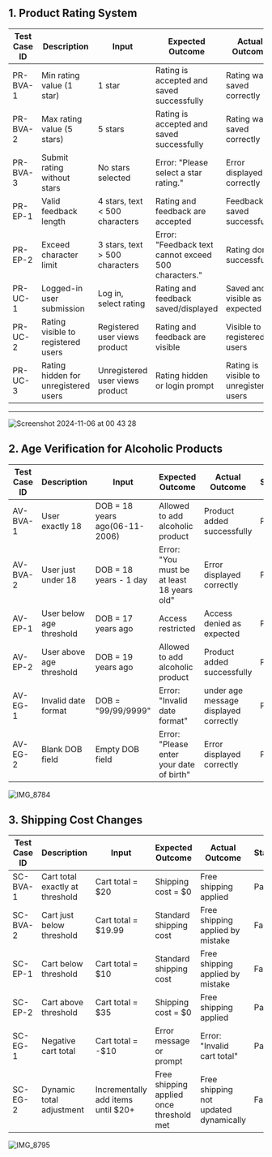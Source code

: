 ## 1. Product Rating System

| Test Case ID | Description                                   | Input                           | Expected Outcome                                             | Actual Outcome          | Status |
|--------------|-----------------------------------------------|---------------------------------|--------------------------------------------------------------|--------------------------|--------|
| PR-BVA-1     | Min rating value (1 star)                     | 1 star                          | Rating is accepted and saved successfully                    | Rating was saved correctly | Pass   |
| PR-BVA-2     | Max rating value (5 stars)                    | 5 stars                         | Rating is accepted and saved successfully                    | Rating was saved correctly | Pass   |
| PR-BVA-3      | Submit rating without stars                   | No stars selected               | Error: "Please select a star rating."                        | Error displayed correctly   | Pass   |
| PR-EP-1      | Valid feedback length                         | 4 stars, text < 500 characters  | Rating and feedback are accepted                             | Feedback saved successfully | Pass   |
| PR-EP-2      | Exceed character limit                        | 3 stars, text > 500 characters  | Error: "Feedback text cannot exceed 500 characters."       | Rating done successfully  | Fail   |
| PR-UC-1      | Logged-in user submission                     | Log in, select rating           | Rating and feedback saved/displayed                          | Saved and visible as expected | Pass |
| PR-UC-2      | Rating visible to registered users            | Registered user views product   | Rating and feedback are visible                              | Visible to registered users | Pass  |
| PR-UC-3      | Rating hidden for unregistered users          | Unregistered user views product | Rating hidden or login prompt                                | Rating is visible to unregistered users| Fail  |

---

![Screenshot 2024-11-06 at 00 43 28](https://github.com/user-attachments/assets/de636221-e0a4-4b1e-a353-c188d82f1a58)

## 2. Age Verification for Alcoholic Products

| Test Case ID | Description                                   | Input                           | Expected Outcome                                             | Actual Outcome            | Status |
|--------------|-----------------------------------------------|---------------------------------|--------------------------------------------------------------|----------------------------|--------|
| AV-BVA-1     | User exactly 18                               | DOB = 18 years ago(06-11-2006)  | Allowed to add alcoholic product                             | Product added successfully | Pass   |
| AV-BVA-2     | User just under 18                            | DOB = 18 years - 1 day          | Error: "You must be at least 18 years old"                   | Error displayed correctly  | Pass   |
| AV-EP-1      | User below age threshold                      | DOB = 17 years ago              | Access restricted                                            | Access denied as expected  | Pass   |
| AV-EP-2      | User above age threshold                      | DOB = 19 years ago              | Allowed to add alcoholic product                             | Product added successfully | Pass   |
| AV-EG-1      | Invalid date format                           | DOB = "99/99/9999"              | Error: "Invalid date format"                                 | under age message displayed correctly  | Pass   |
| AV-EG-2      | Blank DOB field                               | Empty DOB field                 | Error: "Please enter your date of birth"                     | Error displayed correctly  | Pass   |


![IMG_8784](https://github.com/user-attachments/assets/b217376d-f977-4830-8f94-5c2442e10094)

## 3. Shipping Cost Changes

| Test Case ID | Description                                   | Input                           | Expected Outcome                                             | Actual Outcome             | Status |
|--------------|-----------------------------------------------|---------------------------------|--------------------------------------------------------------|-----------------------------|--------|
| SC-BVA-1     | Cart total exactly at threshold               | Cart total = $20               | Shipping cost = $0                                           | Free shipping applied       | Pass   |
| SC-BVA-2     | Cart just below threshold                     | Cart total = $19.99            | Standard shipping cost                                       | Free shipping applied by mistake   | Fail   |
| SC-EP-1      | Cart below threshold                          | Cart total = $10               | Standard shipping cost                                       | Free shipping applied by mistake   | Fail   |
| SC-EP-2      | Cart above threshold                          | Cart total = $35               | Shipping cost = $0                                           | Free shipping applied       | Pass   |
| SC-EG-1      | Negative cart total                           | Cart total = -$10              | Error message or prompt                                      | Error: "Invalid cart total" | Pass   |
| SC-EG-2      | Dynamic total adjustment                      | Incrementally add items until $20+ | Free shipping applied once threshold met                | Free shipping not updated dynamically | Fail |

![IMG_8795](https://github.com/user-attachments/assets/28983828-eae7-45f3-9942-1420d5f1fbc0)
